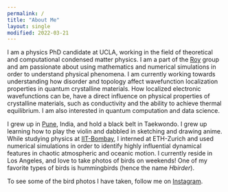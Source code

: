 ```yaml
---
permalink: /
title: "About Me"
layout: single
modified: 2022-03-21
---
```


I am a physics PhD candidate at UCLA, working in the field of theoretical and computational condensed matter physics. I am a part of the [Roy](https://cmt-roy.physics.ucla.edu/content/rahul-roy) group and am passionate about using mathematics and numerical simulations in order to understand physical phenomena. I am currently working towards understanding how disorder and topology affect wavefunction localization properties in quantum crystalline materials. How localized electronic wavefunctions can be, have a direct influence on physical properties of crystalline materials, such as conductivity and the ability to achieve thermal equilibrium. I am also interested in quantum computation and data science.

I grew up in [Pune](https://en.wikipedia.org/wiki/Pune), India, and hold a black belt in Taekwondo. I grew up learning how to play the violin and dabbled in sketching and drawing anime. While studying physics at [IIT-Bombay](https://en.wikipedia.org/wiki/IIT_Bombay), I interned at ETH-Zurich and used numerical simulations in order to identify highly influential dynamical features in chaotic atmospheric and oceanic motion. I currently reside in Los Angeles, and love to take photos of birds on weekends! One of my favorite types of birds is hummingbirds (hence the name _Hbirder_).

To see some of the bird photos I have taken, follow me on [Instagram](https://www.instagram.com/birds.are.lit/). 